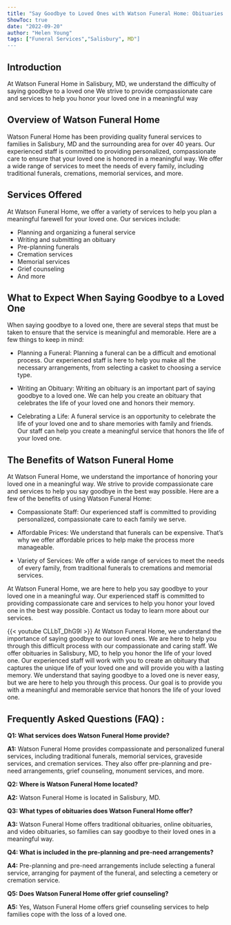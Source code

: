 ```yaml
---
title: "Say Goodbye to Loved Ones with Watson Funeral Home: Obituaries in Salisbury, MD"
ShowToc: true 
date: "2022-09-20"
author: "Helen Young" 
tags: ["Funeral Services","Salisbury", MD"]
---
```

## Introduction

At Watson Funeral Home in Salisbury, MD, we understand the difficulty of saying goodbye to a loved one We strive to provide compassionate care and services to help you honor your loved one in a meaningful way

## Overview of Watson Funeral Home

Watson Funeral Home has been providing quality funeral services to families in Salisbury, MD and the surrounding area for over 40 years. Our experienced staff is committed to providing personalized, compassionate care to ensure that your loved one is honored in a meaningful way. We offer a wide range of services to meet the needs of every family, including traditional funerals, cremations, memorial services, and more.

## Services Offered

At Watson Funeral Home, we offer a variety of services to help you plan a meaningful farewell for your loved one. Our services include:

- Planning and organizing a funeral service
- Writing and submitting an obituary
- Pre-planning funerals
- Cremation services
- Memorial services
- Grief counseling
- And more

## What to Expect When Saying Goodbye to a Loved One

When saying goodbye to a loved one, there are several steps that must be taken to ensure that the service is meaningful and memorable. Here are a few things to keep in mind:

- Planning a Funeral: Planning a funeral can be a difficult and emotional process. Our experienced staff is here to help you make all the necessary arrangements, from selecting a casket to choosing a service type. 

- Writing an Obituary: Writing an obituary is an important part of saying goodbye to a loved one. We can help you create an obituary that celebrates the life of your loved one and honors their memory.

- Celebrating a Life: A funeral service is an opportunity to celebrate the life of your loved one and to share memories with family and friends. Our staff can help you create a meaningful service that honors the life of your loved one.

## The Benefits of Watson Funeral Home

At Watson Funeral Home, we understand the importance of honoring your loved one in a meaningful way. We strive to provide compassionate care and services to help you say goodbye in the best way possible. Here are a few of the benefits of using Watson Funeral Home:

- Compassionate Staff: Our experienced staff is committed to providing personalized, compassionate care to each family we serve.

- Affordable Prices: We understand that funerals can be expensive. That’s why we offer affordable prices to help make the process more manageable.

- Variety of Services: We offer a wide range of services to meet the needs of every family, from traditional funerals to cremations and memorial services.

At Watson Funeral Home, we are here to help you say goodbye to your loved one in a meaningful way. Our experienced staff is committed to providing compassionate care and services to help you honor your loved one in the best way possible. Contact us today to learn more about our services.

{{< youtube CLLbT_DhG9I >}} 
At Watson Funeral Home, we understand the importance of saying goodbye to our loved ones. We are here to help you through this difficult process with our compassionate and caring staff. We offer obituaries in Salisbury, MD, to help you honor the life of your loved one. Our experienced staff will work with you to create an obituary that captures the unique life of your loved one and will provide you with a lasting memory. We understand that saying goodbye to a loved one is never easy, but we are here to help you through this process. Our goal is to provide you with a meaningful and memorable service that honors the life of your loved one.

## Frequently Asked Questions (FAQ) :
**Q1: What services does Watson Funeral Home provide?**

**A1:** Watson Funeral Home provides compassionate and personalized funeral services, including traditional funerals, memorial services, graveside services, and cremation services. They also offer pre-planning and pre-need arrangements, grief counseling, monument services, and more. 

**Q2: Where is Watson Funeral Home located?**

**A2:** Watson Funeral Home is located in Salisbury, MD. 

**Q3: What types of obituaries does Watson Funeral Home offer?**

**A3:** Watson Funeral Home offers traditional obituaries, online obituaries, and video obituaries, so families can say goodbye to their loved ones in a meaningful way. 

**Q4: What is included in the pre-planning and pre-need arrangements?**

**A4:** Pre-planning and pre-need arrangements include selecting a funeral service, arranging for payment of the funeral, and selecting a cemetery or cremation service. 

**Q5: Does Watson Funeral Home offer grief counseling?**

**A5:** Yes, Watson Funeral Home offers grief counseling services to help families cope with the loss of a loved one.



